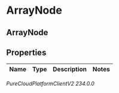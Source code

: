 # ArrayNode

## ArrayNode

## Properties

|Name | Type | Description | Notes|
|------------ | ------------- | ------------- | -------------|



_PureCloudPlatformClientV2 234.0.0_
